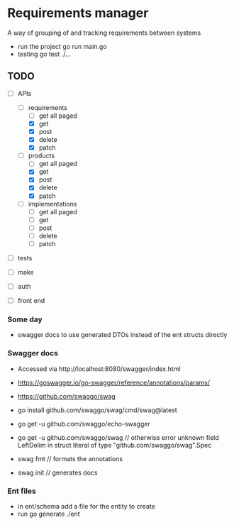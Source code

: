 # Requirements manager

A way of grouping of and tracking requirements between systems

- run the project go run main.go
- testing go test ./...

## TODO

- [ ] APIs
    - [ ] requirements
        - [ ] get all paged
        - [x] get
        - [x] post
        - [x] delete
        - [x] patch
    - [ ] products
        - [ ] get all paged
        - [x] get
        - [x] post
        - [x] delete
        - [x] patch
    - [ ] implementations
        - [ ] get all paged
        - [ ] get
        - [ ] post
        - [ ] delete
        - [ ] patch

- [ ] tests
- [ ] make
- [ ] auth
- [ ] front end


### Some day

* swagger docs to use generated DTOs instead of the ent structs directly


### Swagger docs

- Accessed via http://localhost:8080/swagger/index.html
- https://goswagger.io/go-swagger/reference/annotations/params/
- https://github.com/swaggo/swag
- go install github.com/swaggo/swag/cmd/swag@latest
- go get -u github.com/swaggo/echo-swagger
- go get -u github.com/swaggo/swag // otherwise error unknown field LeftDelim in struct literal of type "github.com/swaggo/swag".Spec

- swag fmt // formats the annotations
- swag init // generates docs

### Ent files

- in ent/schema add a file for the entity to create
- run go generate ./ent
